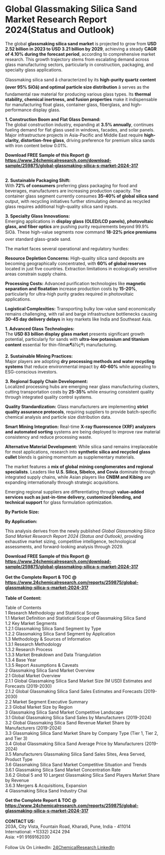 <h1>Global Glassmaking Silica Sand Market Research Report 2024(Status and Outlook)</h1><p>The global <strong>glassmaking silica sand market</strong> is projected to grow from <strong>USD 2.52 billion in 2023 to USD 3.21 billion by 2029</strong>, achieving a steady <strong>CAGR of 4.10% during the forecast period</strong>, according to comprehensive market research. This growth trajectory stems from escalating demand across glass manufacturing sectors, particularly in construction, packaging, and specialty glass applications.</p><p>Glassmaking silica sand â characterized by its <strong>high-purity quartz content (over 95% SiOâ) and optimal particle size distribution</strong> â serves as the fundamental raw material for producing various glass types. Its <strong>thermal stability, chemical inertness, and fusion properties</strong> make it indispensable for manufacturing float glass, container glass, fiberglass, and high-performance display glass.</p><p><strong>1. Construction Boom and Flat Glass Demand:</strong><br>
The global construction industry, expanding at <strong>3.5% annually</strong>, continues fueling demand for flat glass used in windows, facades, and solar panels. Major infrastructure projects in Asia-Pacific and Middle East require <strong>high-clarity, distortion-free glass</strong>, driving preference for premium silica sands with iron content below 0.01%.</p><div><b>Download FREE Sample of this Report @ 
            <a href="https://www.24chemicalresearch.com/download-sample/259875/global-glassmaking-silica-s-market-2024-317">
            https://www.24chemicalresearch.com/download-sample/259875/global-glassmaking-silica-s-market-2024-317</a></b></div><br><p><strong>2. Sustainable Packaging Shift:</strong><br>
With <strong>72% of consumers</strong> preferring glass packaging for food and beverages, manufacturers are increasing production capacity. The container glass segment currently consumes <strong>35-40% of global silica sand</strong> output, with recycling initiatives further stimulating demand as recycled glass requires additional high-quality silica sand inputs.</p><p><strong>3. Specialty Glass Innovations:</strong><br>
Emerging applications in <strong>display glass (OLED/LCD panels), photovoltaic glass, and fiber optics</strong> are pushing purity requirements beyond 99.9% SiOâ. These high-value segments now command <strong>18-22% price premiums</strong> over standard glass-grade sand.</p><p>The market faces several operational and regulatory hurdles:</p><p><strong>Resource Depletion Concerns:</strong> High-quality silica sand deposits are becoming geographically concentrated, with <strong>60% of global reserves</strong> located in just five countries. Extraction limitations in ecologically sensitive areas constrain supply chains.</p><p><strong>Processing Costs:</strong> Advanced purification technologies like <strong>magnetic separation and floatation</strong> increase production costs by <strong>15-20%</strong>, particularly for ultra-high purity grades required in photovoltaic applications.</p><p><strong>Logistical Complexities:</strong> Transporting bulky low-value sand economically remains challenging, with rail and barge infrastructure bottlenecks causing <strong>30-45 day delivery delays</strong> in key markets like India and Southeast Asia.</p><p><strong>1. Advanced Glass Technologies:</strong><br>
The <strong>USD 83 billion display glass market</strong> presents significant growth potential, particularly for sands with <strong>ultra-low potassium and titanium content</strong> essential for thin-filmæ¶ä½ç®¡ manufacturing.</p><p><strong>2. Sustainable Mining Practices:</strong><br>
Major players are adopting <strong>dry processing methods and water recycling systems</strong> that reduce environmental impact by <strong>40-60%</strong> while appealing to ESG-conscious investors.</p><p><strong>3. Regional Supply Chain Development:</strong><br>
Localized processing hubs are emerging near glass manufacturing clusters, cutting transportation costs by <strong>25-35%</strong> while ensuring consistent quality through integrated quality control systems.</p><p><strong>Quality Standardization:</strong> Glass manufacturers are implementing <strong>strict quality assurance protocols</strong>, requiring suppliers to provide batch-specific chemical analysis and particle size distribution data.</p><p><strong>Smart Mining Integration:</strong> Real-time <strong>X-ray fluorescence (XRF) analyzers and automated sorting</strong> systems are being deployed to improve raw material consistency and reduce processing waste.</p><p><strong>Alternative Material Development:</strong> While silica sand remains irreplaceable for most applications, research into <strong>synthetic silica and recycled glass cullet</strong> blends is gaining momentum as supplementary materials.</p><p>The market features a <strong>mix of global mining conglomerates and regional specialists</strong>. Leaders like <strong>U.S. Silica, Sibelco, and Covia</strong> dominate through integrated supply chains, while Asian players like <strong>CNBM and Kibing</strong> are expanding internationally through strategic acquisitions.</p><p>Emerging regional suppliers are differentiating through <strong>value-added services such as just-in-time delivery, customized blending, and technical support</strong> for glass formulation optimization.</p><p><strong>By Particle Size:</strong></p><p><strong>By Application:</strong></p><p>This analysis derives from the newly published <em>Global Glassmaking Silica Sand Market Research Report 2024 (Status and Outlook)</em>, providing exhaustive market sizing, competitive intelligence, technological assessments, and forward-looking analysis through 2029.</p><div><b>Download FREE Sample of this Report @ 
            <a href="https://www.24chemicalresearch.com/download-sample/259875/global-glassmaking-silica-s-market-2024-317">
            https://www.24chemicalresearch.com/download-sample/259875/global-glassmaking-silica-s-market-2024-317</a></b></div><br><div><b>Get the Complete Report & TOC @ 
            <a href="https://www.24chemicalresearch.com/reports/259875/global-glassmaking-silica-s-market-2024-317">
            https://www.24chemicalresearch.com/reports/259875/global-glassmaking-silica-s-market-2024-317</a></b></div><br>
            <b>Table of Content:</b><p>Table of Contents<br />
1 Research Methodology and Statistical Scope<br />
1.1 Market Definition and Statistical Scope of Glassmaking Silica Sand<br />
1.2 Key Market Segments<br />
1.2.1 Glassmaking Silica Sand Segment by Type<br />
1.2.2 Glassmaking Silica Sand Segment by Application<br />
1.3 Methodology & Sources of Information<br />
1.3.1 Research Methodology<br />
1.3.2 Research Process<br />
1.3.3 Market Breakdown and Data Triangulation<br />
1.3.4 Base Year<br />
1.3.5 Report Assumptions & Caveats<br />
2 Glassmaking Silica Sand Market Overview<br />
2.1 Global Market Overview<br />
2.1.1 Global Glassmaking Silica Sand Market Size (M USD) Estimates and Forecasts (2019-2030)<br />
2.1.2 Global Glassmaking Silica Sand Sales Estimates and Forecasts (2019-2030)<br />
2.2 Market Segment Executive Summary<br />
2.3 Global Market Size by Region<br />
3 Glassmaking Silica Sand Market Competitive Landscape<br />
3.1 Global Glassmaking Silica Sand Sales by Manufacturers (2019-2024)<br />
3.2 Global Glassmaking Silica Sand Revenue Market Share by Manufacturers (2019-2024)<br />
3.3 Glassmaking Silica Sand Market Share by Company Type (Tier 1, Tier 2, and Tier 3)<br />
3.4 Global Glassmaking Silica Sand Average Price by Manufacturers (2019-2024)<br />
3.5 Manufacturers Glassmaking Silica Sand Sales Sites, Area Served, Product Type<br />
3.6 Glassmaking Silica Sand Market Competitive Situation and Trends<br />
3.6.1 Glassmaking Silica Sand Market Concentration Rate<br />
3.6.2 Global 5 and 10 Largest Glassmaking Silica Sand Players Market Share by Revenue<br />
3.6.3 Mergers & Acquisitions, Expansion<br />
4 Glassmaking Silica Sand Industry Chai</p><div><b>Get the Complete Report & TOC @ 
            <a href="https://www.24chemicalresearch.com/reports/259875/global-glassmaking-silica-s-market-2024-317">
            https://www.24chemicalresearch.com/reports/259875/global-glassmaking-silica-s-market-2024-317</a></b></div><br><b>CONTACT US:</b><br>
            203A, City Vista, Fountain Road, Kharadi, Pune, India - 411014<br>
            International: +1(332) 2424 294<br>
            Asia: +91 9169162030 <br><br>
            Follow Us On LinkedIn: <a href="https://www.linkedin.com/company/24chemicalresearch/">24ChemicalResearch LinkedIn</a>